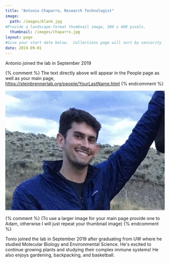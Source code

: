 ```yaml
---
title: "Antonio Chaparro, Research Technologist"
image: 
  path: /images/blank.jpg
#Provide a landscape-format thumbnail image, 300 x 400 pixels.
  thumbnail: /images/chaparro.jpg
layout: page
#Give your start date below.  Collections page will sort by seniority
date: 2019-09-01
---
```


Antonio joined the lab in September 2019

{% comment %}
The text directly above will appear in the People page as well as your main page, https://steinbrennerlab.org/people/YourLastName.html
{% endcomment %}

<img src="/images/chaparro.jpg" class="align-left" alt="">

<BR CLEAR="left">

{% comment %}
(To use a larger image for your main page provide one to Adam, otherwise I will just repeat your thumbnail image)
{% endcomment %}

Tonio joined the lab in September 2019 after graduating from UW where he studied Molecular Biology and Environmental Science. He's excited to continue growing plants and studying their complex immune systems! He also enjoys gardening, backpacking, and basketball. 